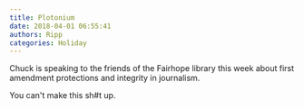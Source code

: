 ```yaml
---
title: Plotonium
date: 2018-04-01 06:55:41
authors: Ripp
categories: Holiday
---
```


 Chuck is speaking to the friends of the Fairhope library this week about first amendment protections and integrity in journalism.

You can't make this sh#t up.